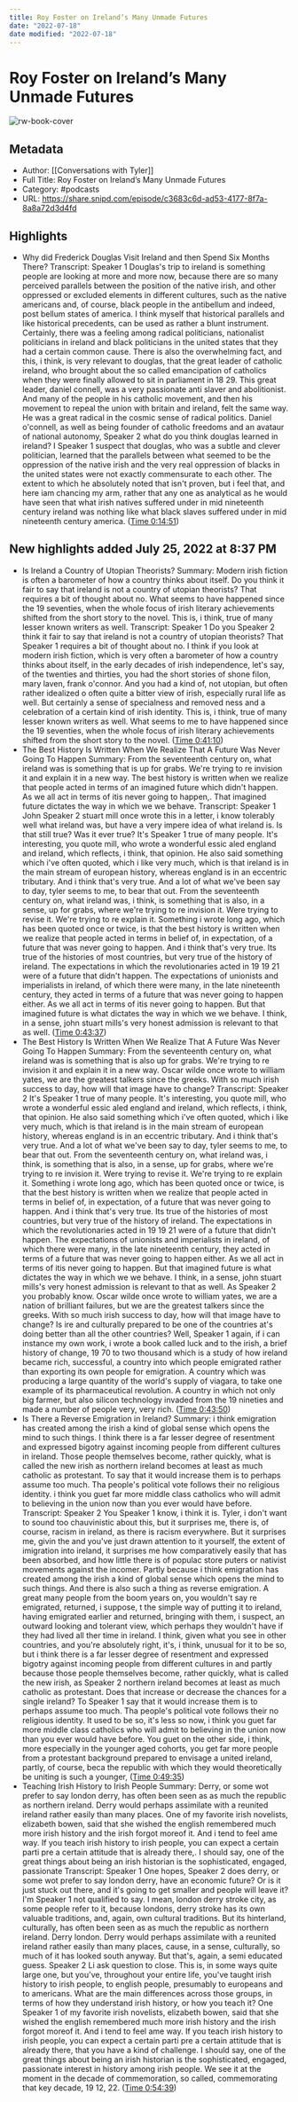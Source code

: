 ```yaml
---
title: Roy Foster on Ireland’s Many Unmade Futures
date: "2022-07-18"
date modified: "2022-07-18"
---
```


# Roy Foster on Ireland’s Many Unmade Futures
![rw-book-cover](https://images.weserv.nl/?url=https%3A%2F%2Fssl-static.libsyn.com%2Fp%2Fassets%2F7%2F1%2F7%2Fb%2F717bd07f94e956cea04421dee9605cbd%2FCWT_-_Podcast_Art_-_3000x3000.jpg&w=100&h=100)

## Metadata
- Author: [[Conversations with Tyler]]
- Full Title: Roy Foster on Ireland’s Many Unmade Futures
- Category: #podcasts
- URL: https://share.snipd.com/episode/c3683c6d-ad53-4177-8f7a-8a8a72d3d4fd

## Highlights
- Why did Frederick Douglas Visit Ireland and then Spend Six Months There?
  Transcript:
  Speaker 1
  Douglas's trip to ireland is something people are looking at more and more now, because there are so many perceived parallels between the position of the native irish, and other oppressed or excluded elements in different cultures, such as the native americans and, of course, black people in the antibellum and indeed, post bellum states of america. I think myself that historical parallels and like historical precedents, can be used as rather a blunt instrument. Certainly, there was a feeling among radical politicians, nationalist politicians in ireland and black politicians in the united states that they had a certain common cause. There is also the overwhelming fact, and this, i think, is very relevant to douglas, that the great leader of catholic ireland, who brought about the so called emancipation of catholics when they were finally allowed to sit in parliament in 18 29. This great leader, daniel connell, was a very passionate anti slaver and abolitionist. And many of the people in his catholic movement, and then his movement to repeal the union with britain and ireland, felt the same way. He was a great radical in the cosmic sense of radical politics. Daniel o'connell, as well as being founder of catholic freedoms and an avataur of national autonomy,
  Speaker 2
  what do you think douglas learned in ireland? I
  Speaker 1
  suspect that douglas, who was a subtle and clever politician, learned that the parallels between what seemed to be the oppression of the native irish and the very real oppression of blacks in the united states were not exactly commensurate to each other. The extent to which he absolutely noted that isn't proven, but i feel that, and here iam chancing my arm, rather that any one as analytical as he would have seen that what irish natives suffered under in mid nineteenth century ireland was nothing like what black slaves suffered under in mid nineteenth century america. ([Time 0:14:51](https://share.snipd.com/snip/d45f6abf-8090-4b6f-a9cb-16565f8a1991))
## New highlights added July 25, 2022 at 8:37 PM
- Is Ireland a Country of Utopian Theorists?
  Summary:
  Modern irish fiction is often a barometer of how a country thinks about itself. Do you think it fair to say that ireland is not a country of utopian theorists? That requires a bit of thought about no. What seems to have happened since the 19 seventies, when the whole focus of irish literary achievements shifted from the short story to the novel. This is, i think, true of many lesser known writers as well.
  Transcript:
  Speaker 1
  Do you
  Speaker 2
  think it fair to say that ireland is not a country of utopian theorists? That
  Speaker 1
  requires a bit of thought about no. I think if you look at modern irish fiction, which is very often a barometer of how a country thinks about itself, in the early decades of irish independence, let's say, of the twenties and thirties, you had the short stories of shone filon, mary laven, frank o'connor. And you had a kind of, not utopian, but often rather idealized o often quite a bitter view of irish, especially rural life as well. But certainly a sense of specialness and removed ness and a celebration of a certain kind of irish identity. This is, i think, true of many lesser known writers as well. What seems to me to have happened since the 19 seventies, when the whole focus of irish literary achievements shifted from the short story to the novel. ([Time 0:41:10](https://share.snipd.com/snip/88ca17c0-1429-4a2c-8a0b-6c32275c2157))
- The Best History Is Written When We Realize That A Future Was Never Going To Happen
  Summary:
  From the seventeenth century on, what ireland was is something that is up for grabs. We're trying to re invision it and explain it in a new way. The best history is written when we realize that people acted in terms of an imagined future which didn't happen. As we all act in terms of itis never going to happen,. That imagined future dictates the way in which we we behave.
  Transcript:
  Speaker 1
  John
  Speaker 2
  stuart mill once wrote this in a letter, i know tolerably well what ireland was, but have a very impere idea of what ireland is. Is that still true? Was it ever true? It's
  Speaker 1
  true of many people. It's interesting, you quote mill, who wrote a wonderful essic aled england and ireland, which reflects, i think, that opinion. He also said something which i've often quoted, which i like very much, which is that ireland is in the main stream of european history, whereas england is in an eccentric tributary. And i think that's very true. And a lot of what we've been say to day, tyler seems to me, to bear that out. From the seventeenth century on, what ireland was, i think, is something that is also, in a sense, up for grabs, where we're trying to re invision it. Were trying to revise it. We're trying to re explain it. Something i wrote long ago, which has been quoted once or twice, is that the best history is written when we realize that people acted in terms in belief of, in expectation, of a future that was never going to happen. And i think that's very true. Its true of the histories of most countries, but very true of the history of ireland. The expectations in which the revolutionaries acted in 19 19 21 were of a future that didn't happen. The expectations of unionists and imperialists in ireland, of which there were many, in the late nineteenth century, they acted in terms of a future that was never going to happen either. As we all act in terms of itis never going to happen. But that imagined future is what dictates the way in which we we behave. I think, in a sense, john stuart mills's very honest admission is relevant to that as well. ([Time 0:43:37](https://share.snipd.com/snip/37319700-3f66-40f9-a8d1-014a1a9f3f51))
- The Best History Is Written When We Realize That A Future Was Never Going To Happen
  Summary:
  From the seventeenth century on, what ireland was is something that is also up for grabs. We're trying to re invision it and explain it in a new way. Oscar wilde once wrote to william yates, we are the greatest talkers since the greeks. With so much irish success to day, how will that image have to change?
  Transcript:
  Speaker 2
  It's
  Speaker 1
  true of many people. It's interesting, you quote mill, who wrote a wonderful essic aled england and ireland, which reflects, i think, that opinion. He also said something which i've often quoted, which i like very much, which is that ireland is in the main stream of european history, whereas england is in an eccentric tributary. And i think that's very true. And a lot of what we've been say to day, tyler seems to me, to bear that out. From the seventeenth century on, what ireland was, i think, is something that is also, in a sense, up for grabs, where we're trying to re invision it. Were trying to revise it. We're trying to re explain it. Something i wrote long ago, which has been quoted once or twice, is that the best history is written when we realize that people acted in terms in belief of, in expectation, of a future that was never going to happen. And i think that's very true. Its true of the histories of most countries, but very true of the history of ireland. The expectations in which the revolutionaries acted in 19 19 21 were of a future that didn't happen. The expectations of unionists and imperialists in ireland, of which there were many, in the late nineteenth century, they acted in terms of a future that was never going to happen either. As we all act in terms of itis never going to happen. But that imagined future is what dictates the way in which we we behave. I think, in a sense, john stuart mills's very honest admission is relevant to that as well. As
  Speaker 2
  you probably know. Oscar wilde once wrote to william yates, we are a nation of brilliant failures, but we are the greatest talkers since the greeks. With so much irish success to day, how will that image have to change? Is ire and culturally prepared to be one of the countries at's doing better than all the other countries? Well,
  Speaker 1
  again, if i can instance my own work, i wrote a book called luck and to the irish, a brief history of change, 19 70 to two thousand which is a study of how ireland became rich, successful, a country into which people emigrated rather than exporting its own people for emigration. A country which was producing a large quantity of the world's supply of viagara, to take one example of its pharmaceutical revolution. A country in which not only big farmer, but also silicon technology invaded from the 19 nineties and made a number of people very, very rich. ([Time 0:43:50](https://share.snipd.com/snip/cf21b972-52c9-4f7e-a4fb-3417546abb7f))
- Is There a Reverse Emigration in Ireland?
  Summary:
  i think emigration has created among the irish a kind of global sense which opens the mind to such things. I think there is a far lesser degree of resentment and expressed bigotry against incoming people from different cultures in ireland. Those people themselves become, rather quickly, what is called the new irish as northern ireland becomes at least as much catholic as protestant. To say that it would increase them is to perhaps assume too much. Tha people's political vote follows their no religious identity. i think you guet far more middle class catholics who will admit to believing in the union now than you ever would have before.
  Transcript:
  Speaker 2
  You
  Speaker 1
  know, i think it is. Tyler, i don't want to sound too chauvinistic about this, but it surprises me, there is, of course, racism in ireland, as there is racism everywhere. But it surprises me, givin the and you've just drawn attention to it yourself, the extent of imigration into ireland, it surprises me how comparatively easily that has been absorbed, and how little there is of populac store puters or nativist movements against the incomer. Partly because i think emigration has created among the irish a kind of global sense which opens the mind to such things. And there is also such a thing as reverse emigration. A great many people from the boom years on, you wouldn't say re emigrated, returned, i suppose, t the simple way of putting it to ireland, having emigrated earlier and returned, bringing with them, i suspect, an outward looking and tolerant view, which perhaps they wouldn't have if they had lived all ther time in ireland. I think, given what you see in other countries, and you're absolutely right, it's, i think, unusual for it to be so, but i think there is a far lesser degree of resentment and expressed bigotry against incoming people from different cultures in and partly because those people themselves become, rather quickly, what is called the new irish, as
  Speaker 2
  northern ireland becomes at least as much catholic as protestant. Does that increase or decrease the chances for a single ireland? To
  Speaker 1
  say that it would increase them is to perhaps assume too much. Tha people's political vote follows their no religious identity. It used to be so, it's less so now, i think you guet far more middle class catholics who will admit to believing in the union now than you ever would have before. You guet on the other side, i think, more especially in the younger aged cohorts, you get far more people from a protestant background prepared to envisage a united ireland, partly, of course, beca the republic with which they would theoretically be uniting is such a younger, ([Time 0:49:35](https://share.snipd.com/snip/f1e3c816-7527-42b8-91c3-c593a5215408))
- Teaching Irish History to Irish People
  Summary:
  Derry, or some wot prefer to say london derry, has often been seen as as much the republic as northern ireland. Derry would perhaps assimilate with a reunited ireland rather easily than many places. One of my favorite irish novelists, elizabeth bowen, said that she wished the english remembered much more irish history and the irish forgot moreof it. And i tend to feel ame way. If you teach irish history to irish people, you can expect a certain parti pre a certain attitude that is already there,. I should say, one of the great things about being an irish historian is the sophisticated, engaged, passionate
  Transcript:
  Speaker 1
  One hopes,
  Speaker 2
  does derry, or some wot prefer to say london derry, have an economic future? Or is it just stuck out there, and it's going to get smaller and people will leave it? I'm
  Speaker 1
  not qualified to say. I mean, london derry stroke city, as some people refer to it, because londons, derry stroke has its own valuable traditions, and, again, own cultural traditions. But its hinterland, culturally, has often been seen as as much the republic as northern ireland. Derry london. Derry would perhaps assimilate with a reunited ireland rather easily than many places, cause, in a sense, culturally, so much of it has looked south anyway. But that's, again, a semi educated guess.
  Speaker 2
  Li ask question to close. This is, in some ways quite large one, but you've, throughout your entire life, you've taught irish history to irish people, to english people, presumably to europeans and to americans. What are the main differences across those groups, in terms of how they understand irish history, or how you teach it? One
  Speaker 1
  of my favorite irish novelists, elizabeth bowen, said that she wished the english remembered much more irish history and the irish forgot moreof it. And i tend to feel ame way. If you teach irish history to irish people, you can expect a certain parti pre a certain attitude that is already there, that you have a kind of challenge. I should say, one of the great things about being an irish historian is the sophisticated, engaged, passionate interest in history among irish people. We see it at the moment in the decade of commemoration, so called, commemorating that key decade, 19 12, 22. ([Time 0:54:39](https://share.snipd.com/snip/0bc3abd9-453f-4817-b51b-391221f361ad))
